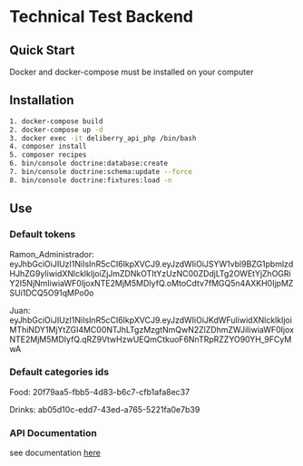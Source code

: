 # Technical Test Backend

Quick Start
-----------
Docker and docker-compose must be installed on your computer

## Installation

```sh
1. docker-compose build
2. docker-compose up -d
3. docker exec -it deliberry_api_php /bin/bash
4. composer install
5. composer recipes
6. bin/console doctrine:database:create
7. bin/console doctrine:schema:update --force
8. bin/console doctrine:fixtures:load -n
```
## Use
### Default tokens
Ramon_Administrador: eyJhbGciOiJIUzI1NiIsInR5cCI6IkpXVCJ9.eyJzdWIiOiJSYW1vbl9BZG1pbmlzdHJhZG9yIiwidXNlcklkIjoiZjJmZDNkOTItYzUzNC00ZDdjLTg2OWEtYjZhOGRiY2I5NjNmIiwiaWF0IjoxNTE2MjM5MDIyfQ.oMtoCdtv7fMGQ5n4AXKH0IjpMZSUi1DCQ5O91qMPo0o

Juan: eyJhbGciOiJIUzI1NiIsInR5cCI6IkpXVCJ9.eyJzdWIiOiJKdWFuIiwidXNlcklkIjoiMThiNDY1MjYtZGI4MC00NTJhLTgzMzgtNmQwN2ZlZDhmZWJiIiwiaWF0IjoxNTE2MjM5MDIyfQ.qRZ9VtwHzwUEQmCtkuoF6NnTRpRZZYO90YH_9FCyMwA

### Default categories ids

Food: 20f79aa5-fbb5-4d83-b6c7-cfb1afa8ec37

Drinks: ab05d10c-edd7-43ed-a765-5221fa0e7b39


### API Documentation

see documentation [here](documentation/SwaggerUI.html)

